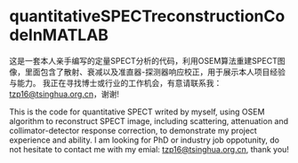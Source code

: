 # quantitativeSPECTreconstructionCodeInMATLAB

这是一套本人亲手编写的定量SPECT分析的代码，利用OSEM算法重建SPECT图像，里面包含了散射、衰减以及准直器-探测器响应校正，用于展示本人项目经验与能力。
我正在寻找博士或行业的工作机会，有意请联系我：tzp16@tsinghua.org.cn，谢谢!

This is the code for quantitative SPECT writed by myself, using OSEM algorithm to reconstruct SPECT image, including scattering, attenuation and collimator-detector response correction, to demonstrate my project experience and ability.
I am looking for PhD or industry job oppotunity, do not hesitate to contact me with my emial: tzp16@tsinghua.org.cn, thank you!
